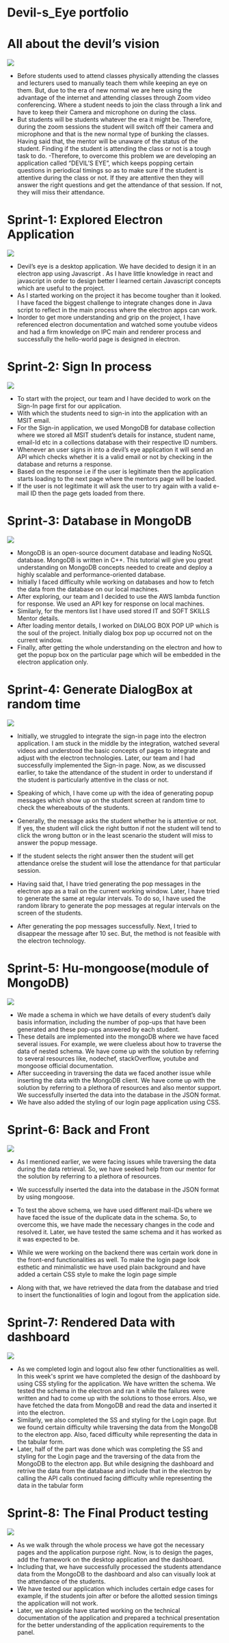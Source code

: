# Devil-s_Eye portfolio

# All about the devil’s vision 


![](images/devils_eye.gif)

- Before students used to attend classes physically attending the classes and lecturers used to manually teach them while keeping an eye on them. But, due to the era of new normal we are here using the advantage of the internet and attending classes through Zoom video conferencing. Where a student needs to join the class through a link and have to keep their Camera and microphone on during the class.
- But students will be students whatever the era it might be. Therefore, during the zoom sessions the student will switch off their camera and microphone and that is the new normal type of bunking the classes. Having said that, the mentor will be unaware of the status of the student. Finding if the student is attending the class or not is a tough task to do. -Therefore, to overcome this problem we are developing an application called “DEVIL’S EYE”, which keeps popping certain questions in periodical timings so as to make sure if the student is attentive during the class or not. If they are attentive then they will answer the right questions and get the attendance of that session. If not, they will miss their attendance.

# Sprint-1: Explored Electron Application

![](images/electronjs.jpeg)

- Devil’s eye is a desktop application. We have decided to design it in an electron app using Javascript . As I have little knowledge in react and javascript in order to design better I learned certain Javascript concepts which are useful to the project.
- As I started working on the project it has become tougher than it looked. I have faced the biggest challenge to integrate changes done in Java script to reflect in the main process where the electron apps can work.
- Inorder to get more understanding and grip on the project, I have referenced electron documentation and watched some youtube videos and had a firm knowledge on IPC main and renderer process and successfully the hello-world page is designed in electron.

# Sprint-2: Sign In process

![](images/login.jpeg)

- To start with the project, our team and I have decided to work on the Sign-In page first for our application.
- With which the students need to sign-in into the application with an MSIT email.
- For the Sign-in application, we used MongoDB for database collection where we stored all MSIT student’s details for instance, student name, email-Id etc in a collections database with their respective ID numbers.
- Whenever an user signs in into a devil’s eye application it will send an API which checks whether it is a valid email or not by checking in the database and returns a response.
- Based on the response i.e if the user is legitimate then the application starts loading to the next page where the mentors page will be loaded.
- If the user is not legitimate it will ask the user to try again with a valid e-mail ID then the page gets loaded from there.

# Sprint-3: Database in MongoDB

![](images/MongoDB-to-JSON.png)

- MongoDB is an open-source document database and leading NoSQL database. MongoDB is written in C++. This tutorial will give you great understanding on MongoDB concepts needed to create and deploy a highly scalable and performance-oriented database.
- Initially I faced difficulty while working on databases and how to fetch the data from the database on our local machines.
- After exploring, our team and I decided to use the AWS lambda function for response. We used an API key for response on local machines.
- Similarly, for the mentors list I have used stored IT and SOFT SKILLS Mentor details.
- After loading mentor details, I worked on DIALOG BOX POP UP which is the soul of the project. Initially dialog box pop up occurred not on the current window.
- Finally, after getting the whole understanding on the electron and how to get the popup box on the particular page which will be embedded in the electron application only.

# Sprint-4: Generate DialogBox at random time

![](images/electron-showmessagebox.png)

- Initially, we struggled to integrate the sign-in page into the electron application. I am stuck in the middle by the integration, watched several videos and understood the basic concepts of pages to integrate and adjust with the electron technologies. Later, our team and I had successfully implemented the Sign-in page.
Now, as we discussed earlier, to take the attendance of the student in order to understand if the student is particularly attentive in the class or not. 
 
- Speaking of which, I have come up with the idea of generating popup messages which show up on the student screen at random time to check the whereabouts of the students. 
- Generally, the message asks the student whether he is attentive or not. If yes, the student will click the right button if not the student will tend to click the wrong button or in the least scenario the student will miss to answer the popup message.
 
- If the student selects the right answer then the student will get attendance orelse the student will lose the attendance for that particular session.

- Having said that, I have tried generating the pop messages in the electron app as a trail on the current working window. Later, I have tried to generate the same at regular intervals. To do so, I have used the random library to generate the pop messages at regular intervals on the screen of the students. 
 
- After generating the pop messages successfully. Next, I tried to disappear the message after 10 sec. But, the method is not feasible with the electron technology. 

# Sprint-5: Hu-mongoose(module of MongoDB)

![](images/mongoose.png)

- We made a schema in which we have details of every student’s daily basis information, including the number of pop-ups that have been generated and these pop-ups answered by each student.
- These details are implemented into the mongoDB where we have faced several issues. For example, we were clueless about how to traverse the data of nested schema. We have come up with the solution by referring to several resources like, nodechef, stackOverflow, youtube and mongoose official documentation.
- After succeeding in traversing the data we faced another issue while inserting the data with the MongoDB client. We have come up with the solution by referring to a plethora of resources and also mentor support. We successfully inserted the data into the database in the JSON format.
- We have also added the styling of our login page application using CSS.

# Sprint-6: Back and Front

![](images/mongoose.png)
- As I mentioned earlier, we were facing issues while traversing the data during the data retrieval. So, we have seeked help from our mentor for the solution by referring to a plethora of resources.
- We successfully inserted the data into the database in the JSON format by using mongoose.

- To test the above schema, we have used different mail-IDs where we have faced the issue of the duplicate data in the schema. So, to overcome this, we have made the necessary changes in the code and resolved it. Later, we have tested the same schema and it has worked as it was expected to be.

- While we were working on the backend there was certain work done in the front-end functionalities as well. To make the login page look esthetic and minimalistic we have used plain background and have added a certain CSS style to make the login page simple
- Along with that, we have retrieved the data from the database and tried to insert the functionalities of login and logout from the application side.

# Sprint-7: Rendered Data with dashboard
![](images/mongoose.png)
- As we completed login and logout also few other functionalities as well. In this week's sprint we have completed the design of the dashboard by using CSS styling for the application. We have written the schema. We tested the schema in the electron and ran it while the failures were written and had to come up with the solutions to those errors. Also, we have fetched the data from MongoDB and read the data and inserted it into the electron. 
- Similarly, we also completed the SS and styling for the Login page. But we found certain difficulty while traversing the data from the MongoDB to the electron app. Also, faced difficulty while representing the data in the tabular form.
- Later, half of the part was done which was completing the SS and styling for the Login page and the traversing of the data from the MongoDB to the electron app. But while designing the dashboard and retrive the data from the database and include that in the electron by calling the API calls continued facing difficulty while representing the data in the tabular form

# Sprint-8: The Final Product testing
![](images/mongoose.png)
- As we walk through the whole process we have got the necessary pages and the application purpose right. Now, is to design the pages, add the framework on the desktop application and the dashboard.
- Including that, we have successfully processed the students attendance data from the MongoDB to the dashboard and also can visually look at the attendance of the students.
- We have tested our application which includes certain edge cases for example, if the students join after or before the allotted session timings the application will not work.
- Later, we alongside have started working on the technical documentation of the application and prepared a technical presentation for the better understanding of the application requirements to the panel.



